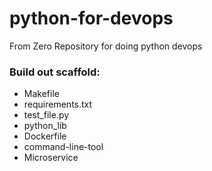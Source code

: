 # python-for-devops
From Zero Repository for doing python devops

### Build out scaffold:

* Makefile
* requirements.txt
* test_file.py
* python_lib
* Dockerfile
* command-line-tool
* Microservice
